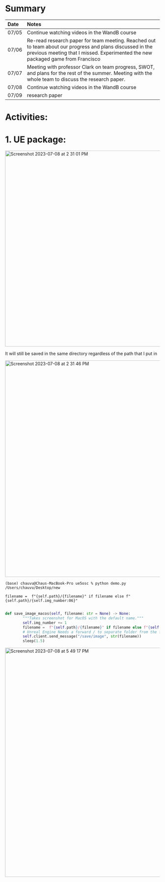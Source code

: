 # Summary

| Date   | Notes
| :----- | :-------------------------------
| 07/05 | Continue watching videos in the WandB course
| 07/06 | Re-read research paper for team meeting. Reached out to team about our progress and plans discussed in the previous meeting that I missed. Experimented the new packaged game from Francisco
| 07/07 | Meeting with professor Clark on team progress, SWOT, and plans for the rest of the summer. Meeting with the whole team to discuss the research paper. 
| 07/08 | Continue watching videos in the WandB course
| 07/09 | research paper

# Activities:
# 1. UE package:

<img width="637" alt="Screenshot 2023-07-08 at 2 31 01 PM" src="https://github.com/chauvuha/ARCS_Lab_Reports/assets/79251745/236a953f-cd11-42f2-add2-12e34ee851ef">

It will still be saved in the same directory regardless of the path that I put in 

<img width="704" alt="Screenshot 2023-07-08 at 2 31 46 PM" src="https://github.com/chauvuha/ARCS_Lab_Reports/assets/79251745/2d9964a1-b638-4397-9c70-75d6bd866468">


```(base) chauvu@Chaus-MacBook-Pro ue5osc % python demo.py /Users/chauvu/Desktop/new``` 

``` filename =  f"{self.path}/{filename}" if filename else f"{self.path}/{self.img_number:06}" ```

~~~python

def save_image_macos(self, filename: str = None) -> None:
        """Takes screenshot for MacOS with the default name."""
        self.img_number += 1
        filename =  f"{self.path}/{filename}" if filename else f"{self.path}/{self.img_number:06}"
        # Unreal Engine Needs a forward / to separate folder from the filenames
        self.client.send_message("/save/image", str(filename))
        sleep(1.5)
~~~

  

<img width="745" alt="Screenshot 2023-07-08 at 5 49 17 PM" src="https://github.com/chauvuha/ARCS_Lab_Reports/assets/79251745/f3d28c3e-3328-430b-bea2-ec4456d2cba8">


